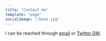 ```yaml
---
title: "Contact me"
template: "page"
socialImage: "/book.jpg"
---
```


I can be reached through [email](emailto:alyssa@seventeensierra.com) or [Twitter DM](https://twitter.com/its_a_lisa). 
